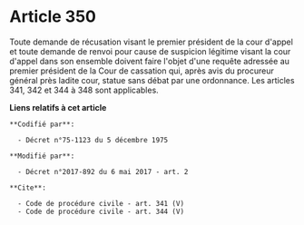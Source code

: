 # Article 350

Toute demande de récusation visant le premier président de la cour d'appel et toute demande de renvoi pour cause de suspicion
légitime visant la cour d'appel dans son ensemble doivent faire l'objet d'une requête adressée au premier président de la
Cour de cassation qui, après avis du procureur général près ladite cour, statue sans débat par une ordonnance. Les articles
341, 342 et 344 à 348 sont applicables.

**Liens relatifs à cet article**

	**Codifié par**:

	  - Décret n°75-1123 du 5 décembre 1975

	**Modifié par**:

	  - Décret n°2017-892 du 6 mai 2017 - art. 2

	**Cite**:

	  - Code de procédure civile - art. 341 (V)
	  - Code de procédure civile - art. 344 (V)
